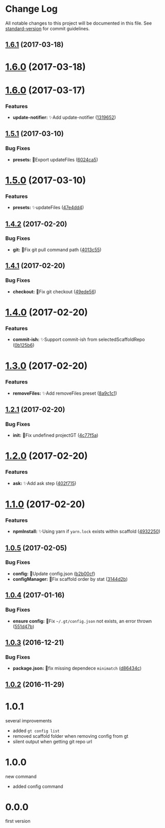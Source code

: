 # Change Log

All notable changes to this project will be documented in this file. See [standard-version](https://github.com/conventional-changelog/standard-version) for commit guidelines.

<a name="1.6.1"></a>
## [1.6.1](https://github.com/vivaxy/granturismo/compare/v1.6.0-0...v1.6.1) (2017-03-18)



<a name="1.6.0"></a>
# [1.6.0](https://github.com/vivaxy/granturismo/compare/v1.6.0-0...v1.6.0) (2017-03-18)



<a name="1.6.0"></a>
# [1.6.0](https://github.com/vivaxy/granturismo/compare/v1.5.1...v1.6.0) (2017-03-17)


### Features

* **update-notifier:** :sparkles:Add update-notifier ([1319652](https://github.com/vivaxy/granturismo/commit/1319652))



<a name="1.5.1"></a>
## [1.5.1](https://github.com/vivaxy/granturismo/compare/v1.5.0...v1.5.1) (2017-03-10)


### Bug Fixes

* **presets:** :bug:Export updateFiles ([6024ca5](https://github.com/vivaxy/granturismo/commit/6024ca5))



<a name="1.5.0"></a>
# [1.5.0](https://github.com/vivaxy/granturismo/compare/v1.4.2...v1.5.0) (2017-03-10)


### Features

* **presets:** :sparkles:updateFiles ([47e4dd4](https://github.com/vivaxy/granturismo/commit/47e4dd4))



<a name="1.4.2"></a>
## [1.4.2](https://github.com/vivaxy/granturismo/compare/v1.4.1...v1.4.2) (2017-02-20)


### Bug Fixes

* **git:** :bug:Fix git pull command path ([4013c55](https://github.com/vivaxy/granturismo/commit/4013c55))



<a name="1.4.1"></a>
## [1.4.1](https://github.com/vivaxy/granturismo/compare/v1.4.0...v1.4.1) (2017-02-20)


### Bug Fixes

* **checkout:** :bug:Fix git checkout ([49ede56](https://github.com/vivaxy/granturismo/commit/49ede56))



<a name="1.4.0"></a>
# [1.4.0](https://github.com/vivaxy/granturismo/compare/v1.3.0...v1.4.0) (2017-02-20)


### Features

* **commit-ish:** :sparkles:Support commit-ish from selectedScaffoldRepo ([0b125b6](https://github.com/vivaxy/granturismo/commit/0b125b6))



<a name="1.3.0"></a>
# [1.3.0](https://github.com/vivaxy/granturismo/compare/v1.2.1...v1.3.0) (2017-02-20)


### Features

* **removeFiles:** :sparkles:Add removeFiles preset ([8a9c1c1](https://github.com/vivaxy/granturismo/commit/8a9c1c1))



<a name="1.2.1"></a>
## [1.2.1](https://github.com/vivaxy/granturismo/compare/v1.2.0...v1.2.1) (2017-02-20)


### Bug Fixes

* **init:** :bug:Fix undefined projectGT ([4c77f5a](https://github.com/vivaxy/granturismo/commit/4c77f5a))



<a name="1.2.0"></a>
# [1.2.0](https://github.com/vivaxy/granturismo/compare/v1.1.0...v1.2.0) (2017-02-20)


### Features

* **ask:** :sparkles:Add ask step ([402f715](https://github.com/vivaxy/granturismo/commit/402f715))



<a name="1.1.0"></a>
# [1.1.0](https://github.com/vivaxy/granturismo/compare/v1.0.5...v1.1.0) (2017-02-20)


### Features

* **npmInstall:** :sparkles:Using yarn if `yarn.lock` exists within scaffold ([4932250](https://github.com/vivaxy/granturismo/commit/4932250))



<a name="1.0.5"></a>
## [1.0.5](https://github.com/vivaxy/granturismo/compare/v1.0.4...v1.0.5) (2017-02-05)


### Bug Fixes

* **config:** :bug:Update config.json ([b2b00cf](https://github.com/vivaxy/granturismo/commit/b2b00cf))
* **configManager:** :bug:Fix scaffold order by stat ([3144d2b](https://github.com/vivaxy/granturismo/commit/3144d2b))



<a name="1.0.4"></a>
## [1.0.4](https://github.com/vivaxy/granturismo/compare/v1.0.3...v1.0.4) (2017-01-16)


### Bug Fixes

* **ensure config:** :bug:Fix `~/.gt/config.json` not exists, an error thrown ([551d47b](https://github.com/vivaxy/granturismo/commit/551d47b))



<a name="1.0.3"></a>
## [1.0.3](https://github.com/vivaxy/granturismo/compare/v1.0.2...v1.0.3) (2016-12-21)


### Bug Fixes

* **package.json:** :bug:fix missing dependece `minimatch` ([d86434c](https://github.com/vivaxy/granturismo/commit/d86434c))



<a name="1.0.2"></a>
## [1.0.2](https://github.com/vivaxy/granturismo/compare/v1.0.1...v1.0.2) (2016-11-29)



# 1.0.1

several improvements

- added `gt config list`
- removed scaffold folder when removing config from gt
- silent output when getting git repo url

# 1.0.0

new command

- added config command

# 0.0.0

first version

